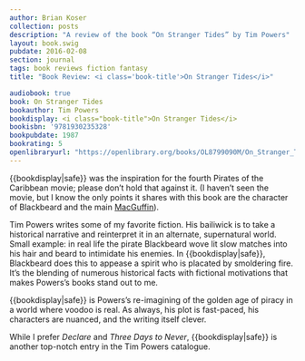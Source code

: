 ```yaml
---
author: Brian Koser
collection: posts
description: "A review of the book “On Stranger Tides” by Tim Powers"
layout: book.swig
pubdate: 2016-02-08
section: journal
tags: book reviews fiction fantasy
title: "Book Review: <i class='book-title'>On Stranger Tides</i>"

audiobook: true
book: On Stranger Tides
bookauthor: Tim Powers
bookdisplay: <i class="book-title">On Stranger Tides</i>
bookisbn: '9781930235328'
bookpubdate: 1987
bookrating: 5
openlibraryurl: "https://openlibrary.org/books/OL8799090M/On_Stranger_Tides"
---
```


{{bookdisplay|safe}} was the inspiration for the fourth Pirates of the Caribbean movie; please don’t hold that against it. (I haven’t seen the movie, but I know the only points it shares with this book are the character of Blackbeard and the main [MacGuffin](http://en.wikipedia.org/wiki/MacGuffin)).

Tim Powers writes some of my favorite fiction. His bailiwick is to take a historical narrative and reinterpret it in an alternate, supernatural world. Small example: in real life the pirate Blackbeard wove lit slow matches into his hair and beard to intimidate his enemies. In {{bookdisplay|safe}}, Blackbeard does this to appease a spirit who is placated by smoldering fire. It’s the blending of numerous historical facts with fictional motivations that makes Powers’s books stand out to me.

{{bookdisplay|safe}} is Powers’s re-imagining of the golden age of piracy in a world where voodoo is real. As always, his plot is fast-paced, his characters are nuanced, and the writing itself clever.

While I prefer <i class="book-title">Declare</i> and <i class="book-title">Three Days to Never</i>, {{bookdisplay|safe}} is another top-notch entry in the Tim Powers catalogue.